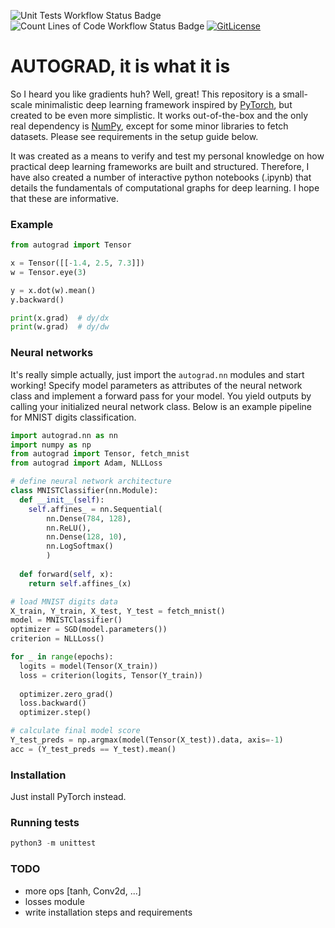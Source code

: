 ![Unit Tests Workflow Status Badge](https://github.com/willeagren/autograd/actions/workflows/unittests.yml/badge.svg) ![Count Lines of Code Workflow Status Badge](https://github.com/willeagren/autograd/blob/main/images/cloc.svg) [![GitLicense](https://gitlicense.com/badge/willeagren/autograd)](https://gitlicense.com/license/willeagren/autograd)

# AUTOGRAD, it is what it is
So I heard you like gradients huh? Well, great! This repository is a small-scale minimalistic deep learning framework inspired by [PyTorch](https://pytorch.org/), but created to be even more simplistic. It works out-of-the-box and the only real dependency is [NumPy](https://numpy.org/), except for some minor libraries to fetch datasets. Please see requirements in the setup guide below.

It was created as a means to verify and test my personal knowledge on how practical deep learning frameworks are built and structured. Therefore, I have also created a number of interactive python notebooks (.ipynb) that details the fundamentals of computational graphs for deep learning. I hope that these are informative. 

### Example
```python
from autograd import Tensor

x = Tensor([[-1.4, 2.5, 7.3]])
w = Tensor.eye(3)

y = x.dot(w).mean()
y.backward()

print(x.grad)  # dy/dx
print(w.grad)  # dy/dw
```

### Neural networks
It's really simple actually, just import the `autograd.nn` modules and start working! Specify model parameters as attributes of the neural network class and implement a forward pass for your model. You yield outputs by calling your initialized neural network class. Below is an example pipeline for MNIST digits classification.
```python
import autograd.nn as nn
import numpy as np
from autograd import Tensor, fetch_mnist
from autograd import Adam, NLLLoss

# define neural network architecture
class MNISTClassifier(nn.Module):
  def __init__(self):
    self.affines_ = nn.Sequential(
        nn.Dense(784, 128),
        nn.ReLU(),
        nn.Dense(128, 10),
        nn.LogSoftmax()
        )
  
  def forward(self, x):
    return self.affines_(x)

# load MNIST digits data
X_train, Y_train, X_test, Y_test = fetch_mnist()
model = MNISTClassifier()
optimizer = SGD(model.parameters())
criterion = NLLLoss()

for _ in range(epochs):
  logits = model(Tensor(X_train))
  loss = criterion(logits, Tensor(Y_train))
  
  optimizer.zero_grad()
  loss.backward()
  optimizer.step()

# calculate final model score
Y_test_preds = np.argmax(model(Tensor(X_test)).data, axis=-1)
acc = (Y_test_preds == Y_test).mean()
```

### Installation
Just install PyTorch instead.

### Running tests
```python
python3 -m unittest
```
### TODO
- more ops [tanh, Conv2d, ...]
- losses module
- write installation steps and requirements
